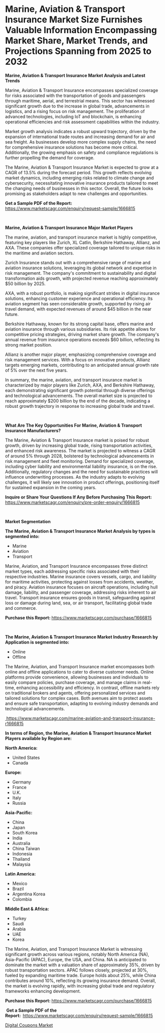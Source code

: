 <p><h1>Marine, Aviation & Transport Insurance Market Size Furnishes Valuable Information Encompassing Market Share, Market Trends, and Projections Spanning from 2025 to 2032</h1></p><p><strong>Marine, Aviation & Transport Insurance Market Analysis and Latest Trends</strong></p>
<p><p>Marine, Aviation & Transport Insurance encompasses specialized coverage for risks associated with the transportation of goods and passengers through maritime, aerial, and terrestrial means. This sector has witnessed significant growth due to the increase in global trade, advancements in logistics, and a rising focus on risk management. The proliferation of advanced technologies, including IoT and blockchain, is enhancing operational efficiencies and risk assessment capabilities within the industry.</p><p>Market growth analysis indicates a robust upward trajectory, driven by the expansion of international trade routes and increasing demand for air and sea freight. As businesses develop more complex supply chains, the need for comprehensive insurance solutions has become more critical. Additionally, the growing emphasis on safety and compliance regulations is further propelling the demand for coverage.</p><p>The Marine, Aviation & Transport Insurance Market is expected to grow at a CAGR of 13.5% during the forecast period. This growth reflects evolving market dynamics, including emerging risks related to climate change and cybersecurity, necessitating innovative insurance products tailored to meet the changing needs of businesses in this sector. Overall, the future looks promising as stakeholders adapt to new challenges and opportunities.</p></p>
<p><strong>Get a Sample PDF of the Report:&nbsp;</strong> <a href="https://www.marketscagr.com/enquiry/request-sample/1666815?utm_campaign=2110&utm_medium=2&utm_source=Github&utm_content=ia&utm_term=09032025&utm_id=marine-aviation-transport-insurance">https://www.marketscagr.com/enquiry/request-sample/1666815</a></p>
<p>&nbsp;</p>
<p><strong>Marine, Aviation & Transport Insurance Major Market Players</strong></p>
<p><p>The marine, aviation, and transport insurance market is highly competitive, featuring key players like Zurich, XL Catlin, Berkshire Hathaway, Allianz, and AXA. These companies offer specialized coverage tailored to unique risks in the maritime and aviation sectors.</p><p>Zurich Insurance stands out with a comprehensive range of marine and aviation insurance solutions, leveraging its global network and expertise in risk management. The company's commitment to sustainability and digital transformation aids growth, with projected revenue reaching approximately $50 billion by 2025.</p><p>AXA, with a robust portfolio, is making significant strides in digital insurance solutions, enhancing customer experience and operational efficiency. Its aviation segment has seen considerable growth, supported by rising air travel demand, with expected revenues of around $45 billion in the near future.</p><p>Berkshire Hathaway, known for its strong capital base, offers marine and aviation insurance through various subsidiaries. Its risk appetite allows for competitive pricing strategies, driving market share growth. The company's annual revenue from insurance operations exceeds $60 billion, reflecting its strong market position.</p><p>Allianz is another major player, emphasizing comprehensive coverage and risk management services. With a focus on innovative products, Allianz targets emerging markets, contributing to an anticipated annual growth rate of 5% over the next five years.</p><p>In summary, the marine, aviation, and transport insurance market is characterized by major players like Zurich, AXA, and Berkshire Hathaway, each demonstrating significant growth potential through diverse offerings and technological advancements. The overall market size is projected to reach approximately $200 billion by the end of the decade, indicating a robust growth trajectory in response to increasing global trade and travel.</p></p>
<p>&nbsp;</p>
<p><strong>What Are The Key Opportunities For Marine, Aviation & Transport Insurance Manufacturers?</strong></p>
<p><p>The Marine, Aviation & Transport Insurance market is poised for robust growth, driven by increasing global trade, rising transportation activities, and enhanced risk awareness. The market is projected to witness a CAGR of around 5% through 2028, bolstered by technological advancements in risk management and fleet monitoring. Demand for specialized coverage, including cyber liability and environmental liability insurance, is on the rise. Additionally, regulatory changes and the need for sustainable practices will influence underwriting processes. As the industry adapts to evolving challenges, it will likely see innovation in product offerings, positioning itself for sustained expansion in the coming years.</p></p>
<p><strong>Inquire or Share Your Questions If Any Before Purchasing This Report:</strong> <a href="https://www.marketscagr.com/enquiry/pre-order-enquiry/1666815?utm_campaign=2110&utm_medium=2&utm_source=Github&utm_content=ia&utm_term=09032025&utm_id=marine-aviation-transport-insurance">https://www.marketscagr.com/enquiry/pre-order-enquiry/1666815</a></p>
<p>&nbsp;</p>
<p><strong>Market Segmentation</strong></p>
<p><strong>The Marine, Aviation & Transport Insurance Market Analysis by types is segmented into:</strong></p>
<p><ul><li>Marine</li><li>Aviation</li><li>Transport</li></ul></p>
<p><p>Marine, Aviation, and Transport Insurance encompasses three distinct market types, each addressing specific risks associated with their respective industries. Marine insurance covers vessels, cargo, and liability for maritime activities, protecting against losses from accidents, weather, and piracy. Aviation insurance focuses on aircraft operations, including hull damage, liability, and passenger coverage, addressing risks inherent to air travel. Transport insurance ensures goods in transit, safeguarding against loss or damage during land, sea, or air transport, facilitating global trade and commerce.</p></p>
<p><strong>Purchase this Report:&nbsp;</strong><a href="https://www.marketscagr.com/purchase/1666815?utm_campaign=2110&utm_medium=2&utm_source=Github&utm_content=ia&utm_term=09032025&utm_id=marine-aviation-transport-insurance">https://www.marketscagr.com/purchase/1666815</a></p>
<p>&nbsp;</p>
<p><strong>The Marine, Aviation & Transport Insurance Market Industry Research by Application is segmented into:</strong></p>
<p><ul><li>Online</li><li>Offline</li></ul></p>
<p><p>The Marine, Aviation, and Transport Insurance market encompasses both online and offline applications to cater to diverse customer needs. Online platforms provide convenience, allowing businesses and individuals to easily compare policies, purchase coverage, and manage claims in real-time, enhancing accessibility and efficiency. In contrast, offline markets rely on traditional brokers and agents, offering personalized services and tailored solutions for complex cases. Both avenues aim to protect assets and ensure safe transportation, adapting to evolving industry demands and technological advancements.</p></p>
<p><a href="https://www.marketscagr.com/marine-aviation-and-transport-insurance-r1666815?utm_campaign=2110&utm_medium=2&utm_source=Github&utm_content=ia&utm_term=09032025&utm_id=marine-aviation-transport-insurance">&nbsp;https://www.marketscagr.com/marine-aviation-and-transport-insurance-r1666815</a></p>
<p><strong>In terms of Region, the Marine, Aviation & Transport Insurance Market Players available by Region are:</strong></p>
<p>
    <p> <strong> North America: </strong>
        <ul>
            <li>United States</li>
            <li>Canada</li>
        </ul>
        </p> 
    <p> <strong> Europe: </strong>
        <ul>
            <li>Germany</li>
            <li>France</li>
            <li>U.K.</li>
            <li>Italy</li>
            <li>Russia</li>
        </ul>
        </p> 
    <p> <strong> Asia-Pacific: </strong>
        <ul>
            <li>China</li>
            <li>Japan</li>
            <li>South Korea</li>
            <li>India</li>
            <li>Australia</li>
            <li>China Taiwan</li>
            <li>Indonesia</li>
            <li>Thailand</li>
            <li>Malaysia</li>
        </ul>
        </p> 
    <p> <strong> Latin America: </strong>
        <ul>
            <li>Mexico</li>
            <li>Brazil</li>
            <li>Argentina Korea</li>
            <li>Colombia</li>
        </ul>
        </p> 
    <p> <strong> Middle East & Africa: </strong>
        <ul>
            <li>Turkey</li>
            <li>Saudi</li>
            <li>Arabia</li>
            <li>UAE</li>
            <li>Korea</li>
        </ul>
    </p>
    </p>
<p><p>The Marine, Aviation, and Transport Insurance Market is witnessing significant growth across various regions, notably North America (NA), Asia-Pacific (APAC), Europe, the USA, and China. NA is anticipated to dominate the market with a valuation share of approximately 35%, driven by robust transportation sectors. APAC follows closely, projected at 30%, fueled by expanding maritime trade. Europe holds about 25%, while China contributes around 10%, reflecting its growing insurance demand. Overall, the market is evolving rapidly, with increasing global trade and regulatory frameworks enhancing development.</p></p>
<p><strong>Purchase this Report: </strong><a href="https://www.marketscagr.com/purchase/1666815?utm_campaign=2110&utm_medium=2&utm_source=Github&utm_content=ia&utm_term=09032025&utm_id=marine-aviation-transport-insurance">https://www.marketscagr.com/purchase/1666815</a></p>
<p>&nbsp;<strong>Get a Sample PDF of the Report:&nbsp;&nbsp;</strong><a href="https://www.marketscagr.com/enquiry/request-sample/1666815?utm_campaign=2110&utm_medium=2&utm_source=Github&utm_content=ia&utm_term=09032025&utm_id=marine-aviation-transport-insurance">https://www.marketscagr.com/enquiry/request-sample/1666815</a></p>
<p><strong></strong></p>
<p><p><a href="https://github.com/JakirUddin651/Market-Research-Report-List-1/blob/main/digital-coupons-market.md?utm_campaign=2110&utm_medium=2&utm_source=Github&utm_content=ia&utm_term=09032025&utm_id=marine-aviation-transport-insurance">Digital Coupons Market</a></p></p>